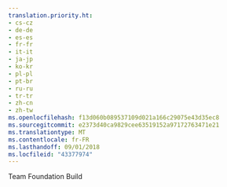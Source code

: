 ```yaml
---
translation.priority.ht:
- cs-cz
- de-de
- es-es
- fr-fr
- it-it
- ja-jp
- ko-kr
- pl-pl
- pt-br
- ru-ru
- tr-tr
- zh-cn
- zh-tw
ms.openlocfilehash: f13d060b089537109d021a166c29075e43d35ec8
ms.sourcegitcommit: e2373d40ca9829cee63519152a97172763471e21
ms.translationtype: MT
ms.contentlocale: fr-FR
ms.lasthandoff: 09/01/2018
ms.locfileid: "43377974"
---
```

Team Foundation Build
